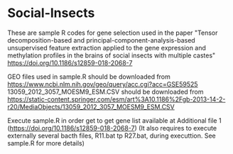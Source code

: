 # Social-Insects
These are sample R codes for gene selection used in the paper "Tensor decomposition-based and principal-component-analysis-based unsupervised feature extraction applied to the gene expression and methylation profiles in the brains of social insects with multiple castes" https://doi.org/10.1186/s12859-018-2068-7

GEO files used in sample.R should be downloaded from https://www.ncbi.nlm.nih.gov/geo/query/acc.cgi?acc=GSE59525
13059_2012_3057_MOESM9_ESM.CSV should be downloaded from https://static-content.springer.com/esm/art%3A10.1186%2Fgb-2013-14-2-r20/MediaObjects/13059_2012_3057_MOESM9_ESM.CSV

Execute sample.R in order get to get gene list available at Additional file 1 (https://doi.org/10.1186/s12859-018-2068-7)
(It also requires to execute externally several bacth files, R11.bat tp R27.bat, during executtion. See sample.R for more details)
